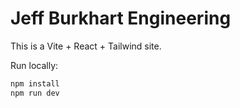 # Jeff Burkhart Engineering

This is a Vite + React + Tailwind site.

Run locally:
```bash
npm install
npm run dev
```